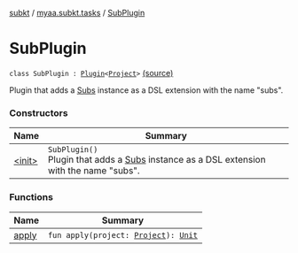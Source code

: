 [subkt](../../index.md) / [myaa.subkt.tasks](../index.md) / [SubPlugin](./index.md)

# SubPlugin

`class SubPlugin : `[`Plugin`](https://docs.gradle.org/current/javadoc/org/gradle/api/Plugin.html)`<`[`Project`](https://docs.gradle.org/current/javadoc/org/gradle/api/Project.html)`>` [(source)](https://github.com/Myaamori/SubKt/blob/0.1.8/src/main/kotlin/myaa/subkt/tasks/plugin.kt#L676)

Plugin that adds a [Subs](../-subs/index.md) instance as a DSL extension with the name "subs".

### Constructors

| Name | Summary |
|---|---|
| [&lt;init&gt;](-init-.md) | `SubPlugin()`<br>Plugin that adds a [Subs](../-subs/index.md) instance as a DSL extension with the name "subs". |

### Functions

| Name | Summary |
|---|---|
| [apply](apply.md) | `fun apply(project: `[`Project`](https://docs.gradle.org/current/javadoc/org/gradle/api/Project.html)`): `[`Unit`](https://kotlinlang.org/api/latest/jvm/stdlib/kotlin/-unit/index.html) |
